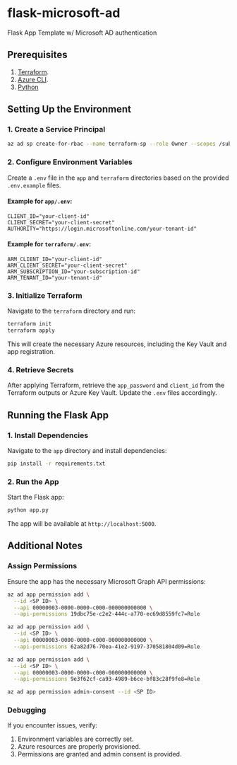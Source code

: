 # flask-microsoft-ad
Flask App Template w/ Microsoft AD authentication

## Prerequisites
1. [Terraform](https://developer.hashicorp.com/terraform/downloads).
2. [Azure CLI](https://learn.microsoft.com/en-us/cli/azure/install-azure-cli).
3. [Python](https://www.python.org/)

## Setting Up the Environment

### 1. Create a Service Principal
```sh
az ad sp create-for-rbac --name terraform-sp --role Owner --scopes /subscriptions/<Subscription ID>
```

### 2. Configure Environment Variables
Create a `.env` file in the `app` and `terraform` directories based on the provided `.env.example` files.

#### Example for `app/.env`:
```env
CLIENT_ID="your-client-id"
CLIENT_SECRET="your-client-secret"
AUTHORITY="https://login.microsoftonline.com/your-tenant-id"
```

#### Example for `terraform/.env`:
```env
ARM_CLIENT_ID="your-client-id"
ARM_CLIENT_SECRET="your-client-secret"
ARM_SUBSCRIPTION_ID="your-subscription-id"
ARM_TENANT_ID="your-tenant-id"
```

### 3. Initialize Terraform
Navigate to the `terraform` directory and run:
```sh
terraform init
terraform apply
```
This will create the necessary Azure resources, including the Key Vault and app registration.

### 4. Retrieve Secrets
After applying Terraform, retrieve the `app_password` and `client_id` from the Terraform outputs or Azure Key Vault. Update the `.env` files accordingly.

## Running the Flask App

### 1. Install Dependencies
Navigate to the `app` directory and install dependencies:
```sh
pip install -r requirements.txt
```

### 2. Run the App
Start the Flask app:
```sh
python app.py
```

The app will be available at `http://localhost:5000`.

## Additional Notes

### Assign Permissions
Ensure the app has the necessary Microsoft Graph API permissions:
```sh
az ad app permission add \
  --id <SP ID> \
  --api 00000003-0000-0000-c000-000000000000 \
  --api-permissions 19dbc75e-c2e2-444c-a770-ec69d8559fc7=Role

az ad app permission add \
  --id <SP ID> \
  --api 00000003-0000-0000-c000-000000000000 \
  --api-permissions 62a82d76-70ea-41e2-9197-370581804d09=Role

az ad app permission add \
  --id <SP ID> \
  --api 00000003-0000-0000-c000-000000000000 \
  --api-permissions 9e3f62cf-ca93-4989-b6ce-bf83c28f9fe8=Role

az ad app permission admin-consent --id <SP ID>
```

### Debugging
If you encounter issues, verify:
1. Environment variables are correctly set.
2. Azure resources are properly provisioned.
3. Permissions are granted and admin consent is provided.